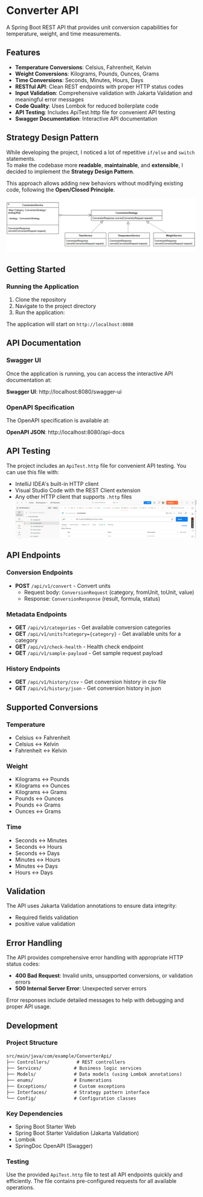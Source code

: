 # Converter API

A Spring Boot REST API that provides unit conversion capabilities for temperature, weight, and time measurements.

## Features

- **Temperature Conversions**: Celsius, Fahrenheit, Kelvin
- **Weight Conversions**: Kilograms, Pounds, Ounces, Grams
- **Time Conversions**: Seconds, Minutes, Hours, Days
- **RESTful API**: Clean REST endpoints with proper HTTP status codes
- **Input Validation**: Comprehensive validation with Jakarta Validation and meaningful error messages
- **Code Quality**: Uses Lombok for reduced boilerplate code
- **API Testing**: Includes ApiTest.http file for convenient API testing
- **Swagger Documentation**: Interactive API documentation

## Strategy Design Pattern

While developing the project, I noticed a lot of repetitive `if/else` and `switch` statements.  
To make the codebase more **readable**, **maintainable**, and **extensible**, I decided to implement the **Strategy Design Pattern**.

This approach allows adding new behaviors without modifying existing code, following the **Open/Closed Principle**.

![Strategy Design Pattern](./Images/strategyPattern.PNG)




## Getting Started

### Running the Application

1. Clone the repository
2. Navigate to the project directory
3. Run the application:

The application will start on `http://localhost:8080`

## API Documentation

### Swagger UI

Once the application is running, you can access the interactive API documentation at:

**Swagger UI**: http://localhost:8080/swagger-ui

### OpenAPI Specification

The OpenAPI specification is available at:

**OpenAPI JSON**: http://localhost:8080/api-docs

## API Testing

The project includes an `ApiTest.http` file for convenient API testing. You can use this file with:
- IntelliJ IDEA's built-in HTTP client
- Visual Studio Code with the REST Client extension
- Any other HTTP client that supports `.http` files
  ![api Test](./Images/ConversionAPI.PNG)

## API Endpoints

### Conversion Endpoints

- **POST** `/api/v1/convert` - Convert units
  - Request body: `ConversionRequest` (category, fromUnit, toUnit, value)
  - Response: `ConversionResponse` (result, formula, status)

### Metadata Endpoints

- **GET** `/api/v1/categories` - Get available conversion categories
- **GET** `/api/v1/units?category={category}` - Get available units for a category
- **GET** `/api/v1/check-health` - Health check endpoint
- **GET** `/api/v1/sample-payload` - Get sample request payload

### History Endpoints

- **GET** `/api/v1/history/csv` - Get conversion history in csv file
- **GET** `/api/v1/history/json` - Get conversion history in json 

## Supported Conversions

### Temperature
- Celsius ↔ Fahrenheit
- Celsius ↔ Kelvin
- Fahrenheit ↔ Kelvin

### Weight
- Kilograms ↔ Pounds
- Kilograms ↔ Ounces
- Kilograms ↔ Grams
- Pounds ↔ Ounces
- Pounds ↔ Grams
- Ounces ↔ Grams

### Time
- Seconds ↔ Minutes
- Seconds ↔ Hours
- Seconds ↔ Days
- Minutes ↔ Hours
- Minutes ↔ Days
- Hours ↔ Days

## Validation

The API uses Jakarta Validation annotations to ensure data integrity:
- Required fields validation
- positive value validation


## Error Handling

The API provides comprehensive error handling with appropriate HTTP status codes:

- **400 Bad Request**: Invalid units, unsupported conversions, or validation errors
- **500 Internal Server Error**: Unexpected server errors

Error responses include detailed messages to help with debugging and proper API usage.

## Development

### Project Structure

```
src/main/java/com/example/ConverterApi/
├── Controllers/          # REST controllers
├── Services/            # Business logic services
├── Models/              # Data models (using Lombok annotations)
├── enums/               # Enumerations
├── Exceptions/          # Custom exceptions
├── Interfaces/          # Strategy pattern interface
└── Config/              # Configuration classes
```

### Key Dependencies

- Spring Boot Starter Web
- Spring Boot Starter Validation (Jakarta Validation)
- Lombok
- SpringDoc OpenAPI (Swagger)

### Testing

Use the provided `ApiTest.http` file to test all API endpoints quickly and efficiently. The file contains pre-configured requests for all available operations.